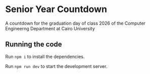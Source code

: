 # Senior Year Countdown

A countdown for the graduation day of class 2026 of the Computer Engineerng Department at Cairo University

## Running the code

Run `npm i` to install the dependencies.

Run `npm run dev` to start the development server.
